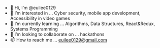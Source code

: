 - 👋 Hi, I’m @euilee0129
- 👀 I’m interested in ... Cyber security, mobile app development, Accessibility in video games
- 🌱 I’m currently learning ... Algorithms, Data Structures, React&Redux, Systems Programming
- 💞️ I’m looking to collaborate on ... hackathons
- 📫 How to reach me ... euilee0129@gmail.com 

<!---
euilee0129/euilee0129 is a ✨ special ✨ repository because its `README.md` (this file) appears on your GitHub profile.
You can click the Preview link to take a look at your changes.
--->
